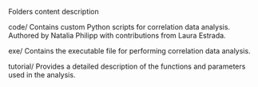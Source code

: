 Folders content description

code/ Contains custom Python scripts for correlation data analysis.
Authored by Natalia Philipp with contributions from Laura Estrada.

exe/ Contains the executable file for performing correlation data analysis.

tutorial/ Provides a detailed description of the functions and parameters used in the analysis.
